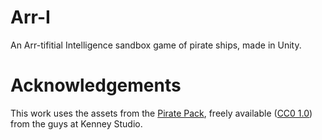 # Arr-I
An Arr-tifitial Intelligence sandbox game of pirate ships, made in Unity.

# Acknowledgements

This work uses the assets from the [Pirate Pack](https://kenney.nl/assets/pirate-pack),  freely available ([CC0 1.0](https://creativecommons.org/publicdomain/zero/1.0/)) from the guys at Kenney Studio.